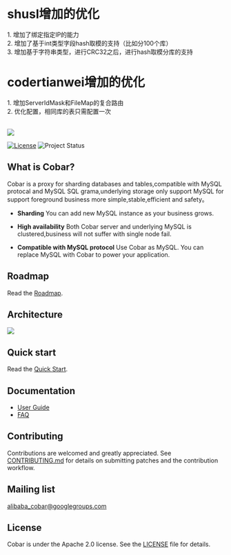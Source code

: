 
<h1>shusl增加的优化</h1>
1. 增加了绑定指定IP的能力 <br/>
2. 增加了基于int类型字段hash取模的支持（比如分100个库）<br/>
3. 增加基于字符串类型，进行CRC32之后，进行hash取模分库的支持<br/>

<h1>codertianwei增加的优化</h1>
1. 增加ServerIdMask和FileMap的复合路由 <br/>
2. 优化配置，相同库的表只需配置一次 <br/>

<br/>

![](https://raw.githubusercontent.com/alibaba/cobar/master/doc/Cobar_logo.png)

[![License](https://img.shields.io/badge/license-Apache%202-4EB1BA.svg)](https://www.apache.org/licenses/LICENSE-2.0.html)
![Project Status](https://img.shields.io/badge/status-release-green.svg)

## What is Cobar?

Cobar is a proxy for sharding databases and tables,compatible with MySQL protocal and MySQL SQL grama,underlying storage only support MySQL for support foreground business more simple,stable,efficient and safety。

- __Sharding__
You can add new MySQL instance as your business grows.

- __High availability__
Both Cobar server and underlying MySQL is clustered,business will not suffer with single node fail.

- __Compatible with MySQL protocol__
Use Cobar as MySQL. You can replace MySQL with Cobar to power your application.

## Roadmap

Read the [Roadmap](https://github.com/alibaba/cobar/wiki/RoadMap).

## Architecture

![](https://raw.githubusercontent.com/alibaba/cobar/master/doc/Cobar_architecture.png)

## Quick start

Read the [Quick Start](https://github.com/alibaba/cobar/wiki/Quick-Start).

## Documentation

+ [User Guide](https://github.com/alibaba/cobar/wiki/User--Guide)
+ [FAQ](https://github.com/alibaba/cobar/wiki/FAQ)


## Contributing

Contributions are welcomed and greatly appreciated. See [CONTRIBUTING.md](https://github.com/alibaba/cobar/blob/master/CONTRIBUTING.md)
for details on submitting patches and the contribution workflow.

## Mailing list
alibaba_cobar@googlegroups.com


## License
Cobar is under the Apache 2.0 license. See the [LICENSE](https://github.com/alibaba/cobar/blob/master/LICENSE) file for details.
